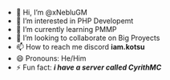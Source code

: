 - 👋 Hi, I’m @xNebluGM
- 👀 I’m interested in PHP Developemt
- 🌱 I’m currently learning PMMP
- 💞️ I’m looking to collaborate on Big Proyects
- 📫 How to reach me discord **iam.kotsu**
- 😄 Pronouns: He/Him
- ⚡ Fun fact: ***i have a server called CyrithMC***

<!---
xNebluGM/xNebluGM is a ✨ special ✨ repository because its `README.md` (this file) appears on your GitHub profile.
You can click the Preview link to take a look at your changes.
--->
